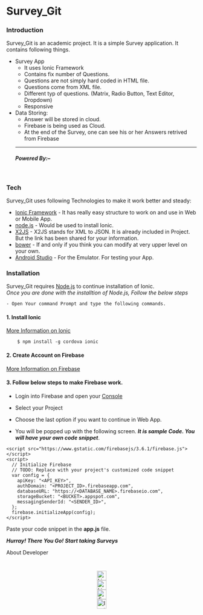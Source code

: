
<!DOCTYPE html><html><head><meta charset="utf-8"><title></title><style></style></head><body id="preview">
<h1><a id="Survey_Git_0"></a>Survey_Git</h1>
<h3><a id="Introduction_1"></a>Introduction</h3>
<p>Survey_Git is an academic project. It is a simple Survey application. It contains following things.</p>
<ul>
<li>Survey App
<ul>
<li>It uses Ionic Framework</li>
<li>Contains fix number of Questions.</li>
<li>Questions are not simply hard coded in HTML file.</li>
<li>Questions come from XML file.</li>
<li>Different typ of questions. (Matrix, Radio Button, Text Editor, Dropdown)</li>
<li>Responsive</li>
</ul>
</li>
<li>Data Storing:
<ul>
<li>Answer will be stored in cloud.</li>
<li>Firebase is being used as Cloud.</li>
<li>At the end of the Survey, one can see his or her Answers retrived from Firebase</li>
</ul>
<hr>
<h4><a id="___Powered_By____17"></a><strong><em>Powered By:–</em></strong></h4>
<a href="http://ionicframework.com"><img src="https://media.licdn.com/media/AAEAAQAAAAAAAANfAAAAJDhiY2VjZmQ5LTk1OWMtNDU0MS04YjNmLTZjZGNmNTliNTY3OA.png" alt=""></a>          <a href="https://firebase.google.com"><img src="http://www.thesiliconvalleyinstitute.com/img/home/partners/logo7.png" alt=""></a> <a href="https://www.javascript.com/"><img src="https://simpledevcode.files.wordpress.com/2014/06/logo_javascript-e1416863188233.png?w=50&amp;h=50&amp;crop=1" alt=""></a> <a href="https://www.w3.org/TR/html5/"><img src="https://media.licdn.com/mpr/mpr/shrinknp_100_100/p/8/005/064/307/0290792.png" alt=""></a></li>
</ul>
<h3><a id="Tech_19"></a>Tech</h3>
<p>Survey_Git uses following Technologies to make it work better and steady:</p>
<ul>
<li><a href="http://ionicframework.com">Ionic Framework</a> - It has really easy structure to work on and use in Web or Mobile App.</li>
<li><a href="http://nodejs.org">node.js</a> - Would be used to install Ionic.</li>
<li><a href="https://github.com/abdmob/x2js">X2JS</a> - X2JS stands for XML to JSON. It is already included in Project. But the link has been shared for your information.</li>
<li><a href="https://bower.io/">bower</a> - If and only if you think you can modify at very upper level on your own.</li>
<li><a href="https://developer.android.com/studio/index.html">Android Studio</a> - For the Emulator. For testing your App.</li>
</ul>
<h3><a id="Installation_29"></a>Installation</h3>
<p>Survey_Git requires <a href="https://nodejs.org/">Node.js</a>  to continue installation of Ionic.<br>
<em>Once you are done with the installtion of Node.js, Follow the below steps</em></p>
<pre><code>- Open Your command Prompt and type the following commands.
</code></pre>
<h4><a id="1_Install_Ionic_36"></a>1. Install Ionic</h4>
<p><a href="http://ionicframework.com/getting-started/">More Information on Ionic</a></p>
<pre><code class="language-sh">    $ npm install -g cordova ionic
</code></pre>
<h4><a id="2_Create_Account_on_Firebase_43"></a>2. Create Account on Firebase</h4>
<p><a href="https://firebase.google.com/docs/">More Information on Firebase</a></p>
<h4><a id="3_Follow_below_steps_to_make_Firebase_work_46"></a>3. Follow below steps to make Firebase work.</h4>
<ul>
<li>
<p>Login into Firebase and open your <a href="https://console.firebase.google.com/">Console</a></p>
</li>
<li>
<p>Select your Project</p>
</li>
<li>
<p>Choose the last option if you want to continue in Web App.<br>
<a href="#"><img src="https://inducesmile.com/wp-content/uploads/2016/06/firebasetwo.jpg" alt=""></a></p>
</li>
<li>
<p>You will be popped up with the following screen. <em><strong>It is sample Code. You will have your own code snippet</strong></em>.</p>
</li>
</ul>
<pre><code class="language-JavaScript">&lt;script src=<span class="hljs-string">"https://www.gstatic.com/firebasejs/3.6.1/firebase.js"</span>&gt;<span class="xml"><span class="hljs-tag">&lt;/<span class="hljs-title">script</span>&gt;</span>
<span class="hljs-tag">&lt;<span class="hljs-title">script</span>&gt;</span><span class="actionscript">
  <span class="hljs-comment">// Initialize Firebase</span>
  <span class="hljs-comment">// <span class="hljs-doctag">TODO:</span> Replace with your project's customized code snippet</span>
  <span class="hljs-keyword">var</span> config = {
    apiKey: <span class="hljs-string">"&lt;API_KEY&gt;"</span>,
    authDomain: <span class="hljs-string">"&lt;PROJECT_ID&gt;.firebaseapp.com"</span>,
    databaseURL: <span class="hljs-string">"https://&lt;DATABASE_NAME&gt;.firebaseio.com"</span>,
    storageBucket: <span class="hljs-string">"&lt;BUCKET&gt;.appspot.com"</span>,
    messagingSenderId: <span class="hljs-string">"&lt;SENDER_ID&gt;"</span>,
  };
  firebase.initializeApp(config);
</span><span class="hljs-tag">&lt;/<span class="hljs-title">script</span>&gt;</span>
</span></code></pre>
<p>Paste your code snippet in the <strong>app.js</strong> file.</p>
<p><em><strong>Hurray! There You Go! Start taking Surveys</strong></em></p>
<p>About Developer</p>
<ul style="text-align:center;margin: 40px 0;padding: 0;text-align: center;list-style: none;">
        <li><a href="https://github.com/Mendzyy" target="_blank"><img style="width:25px;vertical-align:middle;border:0;" src="http://yovanverma.in/images/linkedin.svg" alt="Linkedin" title="Linkedin"></a></li>
        <li><a href="https://www.linkedin.com/in/chirag-mendapara-25a33a118/" target="_blank"><img style="width:25px;vertical-align:middle;border:0;" src="http://yovanverma.in/images/linkedin.svg" alt="Linkedin" title="Linkedin"></a></li>
    	<li><a href="https://www.facebook.com/Mendzyy" target="_blank"><img style="width:25px;vertical-align:middle;border:0;" src="http://yovanverma.in/images/facebook.svg" alt="Facebook" title="Facebook"></a></li>
        <li><a href="https://www.instagram.com/chiragmendapara/" target="_blank"><img style="width:25px;vertical-align:middle;border:0;" src="http://yovanverma.in/images/instagram.svg" alt="Instagram" title="Instagram"></a></li>
    </ul>
</body>
</html>
